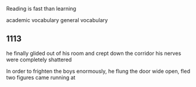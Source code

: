 Reading is fast than learning

academic vocabulary
general vocabulary


## 1113
he finally glided out of his room and crept down the corridor
his nerves were completely shattered

In order to frighten the boys enormously, he flung the door wide open,
fled
two figures came running at

